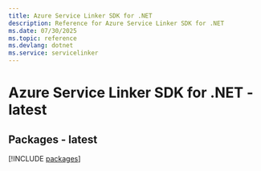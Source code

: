```yaml
---
title: Azure Service Linker SDK for .NET
description: Reference for Azure Service Linker SDK for .NET
ms.date: 07/30/2025
ms.topic: reference
ms.devlang: dotnet
ms.service: servicelinker
---
```

# Azure Service Linker SDK for .NET - latest
## Packages - latest
[!INCLUDE [packages](service-linker-index.md)]